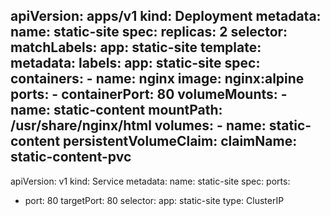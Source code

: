 apiVersion: apps/v1
kind: Deployment
metadata:
  name: static-site
spec:
  replicas: 2
  selector:
    matchLabels:
      app: static-site
  template:
    metadata:
      labels:
        app: static-site
    spec:
      containers:
      - name: nginx
        image: nginx:alpine
        ports:
        - containerPort: 80
        volumeMounts:
        - name: static-content
          mountPath: /usr/share/nginx/html
      volumes:
      - name: static-content
        persistentVolumeClaim:
          claimName: static-content-pvc
---
apiVersion: v1
kind: Service
metadata:
  name: static-site
spec:
  ports:
  - port: 80
    targetPort: 80
  selector:
    app: static-site
  type: ClusterIP